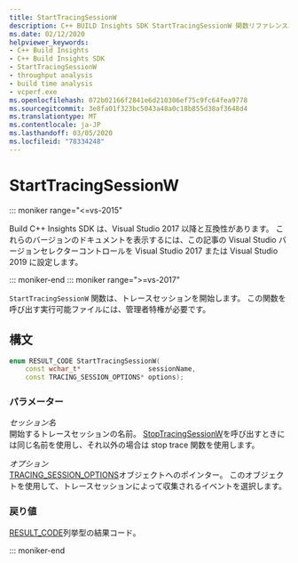 ```yaml
---
title: StartTracingSessionW
description: C++ BUILD Insights SDK StartTracingSessionW 関数リファレンス。
ms.date: 02/12/2020
helpviewer_keywords:
- C++ Build Insights
- C++ Build Insights SDK
- StartTracingSessionW
- throughput analysis
- build time analysis
- vcperf.exe
ms.openlocfilehash: 072b02166f2841e6d210306ef75c9fc64fea9778
ms.sourcegitcommit: 3e8fa01f323bc5043a48a0c18b855d38af3648d4
ms.translationtype: MT
ms.contentlocale: ja-JP
ms.lasthandoff: 03/05/2020
ms.locfileid: "78334248"
---
```

# <a name="starttracingsessionw"></a>StartTracingSessionW

::: moniker range="<=vs-2015"

Build C++ Insights SDK は、Visual Studio 2017 以降と互換性があります。 これらのバージョンのドキュメントを表示するには、この記事の Visual Studio バージョンセレクターコントロールを Visual Studio 2017 または Visual Studio 2019 に設定します。

::: moniker-end
::: moniker range=">=vs-2017"

`StartTracingSessionW` 関数は、トレースセッションを開始します。 この関数を呼び出す実行可能ファイルには、管理者特権が必要です。

## <a name="syntax"></a>構文

```cpp
enum RESULT_CODE StartTracingSessionW(
    const wchar_t*                 sessionName,
    const TRACING_SESSION_OPTIONS* options);
```

### <a name="parameters"></a>パラメーター

*セッション名*\
開始するトレースセッションの名前。 [StopTracingSessionW](stop-tracing-session-w.md)を呼び出すときには同じ名前を使用し、それ以外の場合は stop trace 関数を使用します。

*オプション*\
[TRACING_SESSION_OPTIONS](../other-types/tracing-session-options-struct.md)オブジェクトへのポインター。 このオブジェクトを使用して、トレースセッションによって収集されるイベントを選択します。

### <a name="return-value"></a>戻り値

[RESULT_CODE](../other-types/result-code-enum.md)列挙型の結果コード。

::: moniker-end
